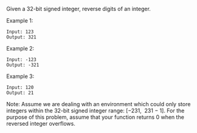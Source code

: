 Given a 32-bit signed integer, reverse digits of an integer.

Example 1:
```text
Input: 123
Output: 321
```

Example 2:
```text
Input: -123
Output: -321
```

Example 3:
```text
Input: 120
Output: 21
```

Note:
Assume we are dealing with an environment which could only store integers within the 32-bit signed integer range: [−231,  231 − 1]. For the purpose of this problem, assume that your function returns 0 when the reversed integer overflows.
